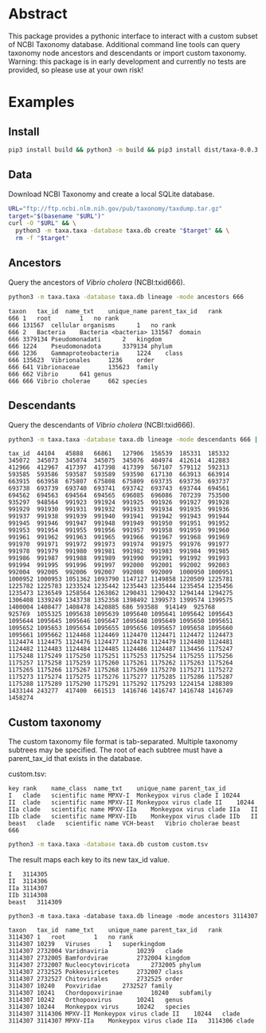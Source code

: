 # Abstract

This package provides a pythonic interface to interact with a custom subset of NCBI Taxonomy database. Additional command line tools can query taxonomy node ancestors and descendants or import custom taxonomy. Warning: this package is in early development and currently no tests are provided, so please use at your own risk!

# Examples

## Install

```bash
pip3 install build && python3 -m build && pip3 install dist/taxa-0.0.3.tar.gz
```

## Data

Download NCBI Taxonomy and create a local SQLite database.

```bash
URL="ftp://ftp.ncbi.nlm.nih.gov/pub/taxonomy/taxdump.tar.gz"
target="$(basename "$URL")"
curl -O "$URL" && \
  python3 -m taxa.taxa -database taxa.db create "$target" && \
  rm -f "$target"
```

## Ancestors

Query the ancestors of *Vibrio cholera* (NCBI:txid666).

```bash
python3 -m taxa.taxa -database taxa.db lineage -mode ancestors 666
```

```
taxon	tax_id	name_txt	unique_name	parent_tax_id	rank
666	1	root		1	no rank
666	131567	cellular organisms		1	no rank
666	2	Bacteria	Bacteria <bacteria>	131567	domain
666	3379134	Pseudomonadati		2	kingdom
666	1224	Pseudomonadota		3379134	phylum
666	1236	Gammaproteobacteria		1224	class
666	135623	Vibrionales		1236	order
666	641	Vibrionaceae		135623	family
666	662	Vibrio		641	genus
666	666	Vibrio cholerae		662	species
```

## Descendants

Query the descendants of *Vibrio cholera* (NCBI:txid666).

```bash
python3 -m taxa.taxa -database taxa.db lineage -mode descendants 666 | cut -f 3 | paste - - - - - - - -
```

```
tax_id	44104	45888	66861	127906	156539	185331	185332
345072	345073	345074	345075	345076	404974	412614	412883
412966	412967	417397	417398	417399	567107	579112	592313
593585	593586	593587	593589	593590	617130	663913	663914
663915	663958	675807	675808	675809	693735	693736	693737
693738	693739	693740	693741	693742	693743	693744	694561
694562	694563	694564	694565	696085	696086	707239	753500
935297	948564	991923	991924	991925	991926	991927	991928
991929	991930	991931	991932	991933	991934	991935	991936
991937	991938	991939	991940	991941	991942	991943	991944
991945	991946	991947	991948	991949	991950	991951	991952
991953	991954	991955	991956	991957	991958	991959	991960
991961	991962	991963	991965	991966	991967	991968	991969
991970	991971	991972	991973	991974	991975	991976	991977
991978	991979	991980	991981	991982	991983	991984	991985
991986	991987	991988	991989	991990	991991	991992	991993
991994	991995	991996	991997	992000	992001	992002	992003
992004	992005	992006	992007	992008	992009	1000950	1000951
1000952	1000953	1051362	1093790	1147127	1149858	1220509	1225781
1225782	1225783	1233524	1235442	1235443	1235444	1235454	1235456
1235473	1236549	1258564	1263862	1290431	1290432	1294144	1294275
1306408	1339249	1343738	1352358	1398492	1399573	1399574	1399575
1400004	1408477	1408478	1420885	686	593588	914149	925768
925769	1055325	1095638	1095639	1095640	1095641	1095642	1095643
1095644	1095645	1095646	1095647	1095648	1095649	1095650	1095651
1095652	1095653	1095654	1095655	1095656	1095657	1095658	1095660
1095661	1095662	1124468	1124469	1124470	1124471	1124472	1124473
1124474	1124475	1124476	1124477	1124478	1124479	1124480	1124481
1124482	1124483	1124484	1124485	1124486	1124487	1134456	1175247
1175248	1175249	1175250	1175251	1175253	1175254	1175255	1175256
1175257	1175258	1175259	1175260	1175261	1175262	1175263	1175264
1175265	1175266	1175267	1175268	1175269	1175270	1175271	1175272
1175273	1175274	1175275	1175276	1175277	1175285	1175286	1175287
1175288	1175289	1175290	1175291	1175292	1175293	1224154	1288389
1433144	243277	417400	661513	1416746	1416747	1416748	1416749
1458274
```

## Custom taxonomy

The custom taxonomy file format is tab-separated. Multiple taxonomy subtrees may be specified. The root of each subtree must have a parent_tax_id that exists in the database.

custom.tsv:
```
key	rank	name_class	name_txt	unique_name	parent_tax_id
I	clade	scientific name	MPXV-I	Monkeypox virus clade I	10244
II	clade	scientific name	MPXV-II	Monkeypox virus clade II	10244
IIa	clade	scientific name	MPXV-IIa	Monkeypox virus clade IIa	II
IIb	clade	scientific name	MPXV-IIb	Monkeypox virus clade IIb	II
beast	clade	scientific name	VCH-beast	Vibrio cholerae beast	666
```

```bash
python3 -m taxa.taxa -database taxa.db custom custom.tsv
```

The result maps each key to its new tax_id value.

```
I	3114305
II	3114306
IIa	3114307
IIb	3114308
beast	3114309
```

```
python3 -m taxa.taxa -database taxa.db lineage -mode ancestors 3114307
```

```
taxon	tax_id	name_txt	unique_name	parent_tax_id	rank
3114307	1	root		1	no rank
3114307	10239	Viruses		1	superkingdom
3114307	2732004	Varidnaviria		10239	clade
3114307	2732005	Bamfordvirae		2732004	kingdom
3114307	2732007	Nucleocytoviricota		2732005	phylum
3114307	2732525	Pokkesviricetes		2732007	class
3114307	2732527	Chitovirales		2732525	order
3114307	10240	Poxviridae		2732527	family
3114307	10241	Chordopoxvirinae		10240	subfamily
3114307	10242	Orthopoxvirus		10241	genus
3114307	10244	Monkeypox virus		10242	species
3114307	3114306	MPXV-II	Monkeypox virus clade II	10244	clade
3114307	3114307	MPXV-IIa	Monkeypox virus clade IIa	3114306	clade
```
